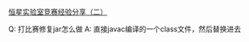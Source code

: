 [恒星实验室竞赛经验分享（二）](https://www.bilibili.com/video/BV1N94y1D75B/)

Q: 打比赛修复jar怎么做
A: 直接javac编译的一个class文件，然后替换进去

